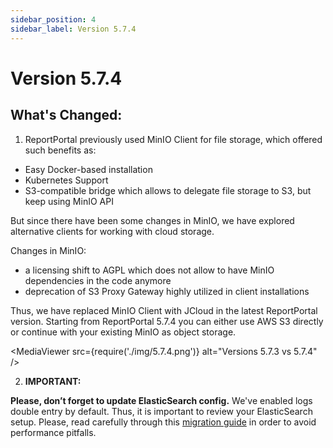 ```yaml
---
sidebar_position: 4
sidebar_label: Version 5.7.4
---
```


# Version 5.7.4

## What's Changed:
1. ReportPortal previously used MinIO Client for file storage, which offered such benefits as:

- Easy Docker-based installation
- Kubernetes Support
- S3-compatible bridge which allows to delegate file storage to S3, but keep using MinIO API

But since there have been some changes in MinIO, we have explored alternative clients for working with cloud storage.

Changes in MinIO:
- a licensing shift to AGPL which does not allow to have MinIO dependencies in the code anymore
- deprecation of S3 Proxy Gateway highly utilized in client installations

Thus, we have replaced MinIO Client with JCloud in the latest ReportPortal version.
Starting from ReportPortal 5.7.4 you can either use AWS S3 directly or continue with your existing MinIO as object storage.

<MediaViewer src={require('./img/5.7.4.png')} alt="Versions 5.7.3 vs 5.7.4" />


2. **IMPORTANT:**

**Please, don’t forget to update ElasticSearch config.**
We've enabled logs double entry by default. Thus, it is important to review your ElasticSearch setup.
Please, read carefully through this [migration guide](https://github.com/reportportal/reportportal/wiki/Migration-to-ReportPortal-v.5.7.4) in order to avoid performance pitfalls.
